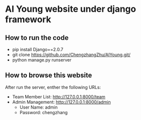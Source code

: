 # AI Young website under django framework
## How to run the code
+ pip install Django==2.0.7
+ git clone https://github.com/ChengzhangZhu/AIYoung.git/
+ python manage.py runserver
## How to browse this website
After run the server, enther the following URLs: 
+ Team Member List: http://127.0.0.1:8000/team
+ Admin Management: http://127.0.0.1:8000/admin
	+ User Name: admin
	+ Password: chengzhang
